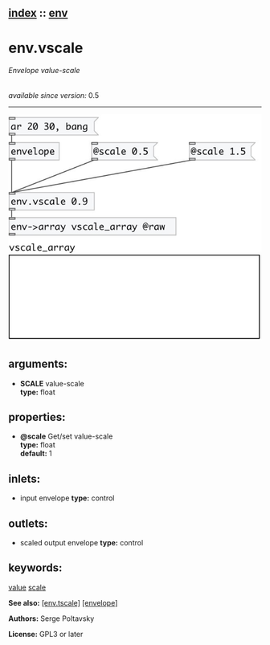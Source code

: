 [index](index.html) :: [env](category_env.html)
---

# env.vscale

###### Envelope value-scale

*available since version:* 0.5

---




[![example](../examples/img/env.vscale.jpg)](../examples/pd/env.vscale.pd)



## arguments:

* **SCALE**
value-scale<br>
__type:__ float<br>





## properties:

* **@scale** 
Get/set value-scale<br>
__type:__ float<br>
__default:__ 1<br>



## inlets:

* input envelope 
__type:__ control<br>



## outlets:

* scaled output envelope
__type:__ control<br>



## keywords:

[value](keywords/value.html)
[scale](keywords/scale.html)



**See also:**
[\[env.tscale\]](env.tscale.html)
[\[envelope\]](envelope.html)




**Authors:** Serge Poltavsky




**License:** GPL3 or later





